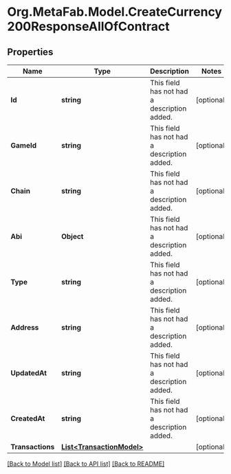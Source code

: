 
# Org.MetaFab.Model.CreateCurrency200ResponseAllOfContract

## Properties

Name | Type | Description | Notes
------------ | ------------- | ------------- | -------------
**Id** | **string** | This field has not had a description added. | [optional] 
**GameId** | **string** | This field has not had a description added. | [optional] 
**Chain** | **string** | This field has not had a description added. | [optional] 
**Abi** | **Object** | This field has not had a description added. | [optional] 
**Type** | **string** | This field has not had a description added. | [optional] 
**Address** | **string** | This field has not had a description added. | [optional] 
**UpdatedAt** | **string** | This field has not had a description added. | [optional] 
**CreatedAt** | **string** | This field has not had a description added. | [optional] 
**Transactions** | [**List&lt;TransactionModel&gt;**](TransactionModel.md) |  | [optional] 

[[Back to Model list]](../README.md#documentation-for-models)
[[Back to API list]](../README.md#documentation-for-api-endpoints)
[[Back to README]](../README.md)

